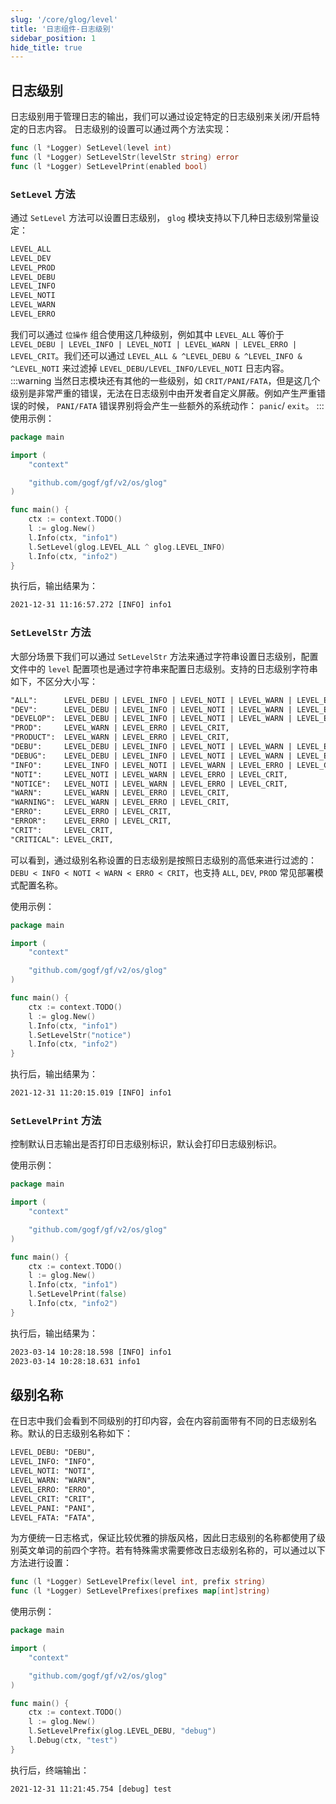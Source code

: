 ```yaml
---
slug: '/core/glog/level'
title: '日志组件-日志级别'
sidebar_position: 1
hide_title: true
---
```


## 日志级别

日志级别用于管理日志的输出，我们可以通过设定特定的日志级别来关闭/开启特定的日志内容。 日志级别的设置可以通过两个方法实现：

```go
func (l *Logger) SetLevel(level int)
func (l *Logger) SetLevelStr(levelStr string) error
func (l *Logger) SetLevelPrint(enabled bool)
```

### `SetLevel` 方法

通过 `SetLevel` 方法可以设置日志级别， `glog` 模块支持以下几种日志级别常量设定：

```html
LEVEL_ALL
LEVEL_DEV
LEVEL_PROD
LEVEL_DEBU
LEVEL_INFO
LEVEL_NOTI
LEVEL_WARN
LEVEL_ERRO
```

我们可以通过 `位操作` 组合使用这几种级别，例如其中 `LEVEL_ALL` 等价于 `LEVEL_DEBU | LEVEL_INFO | LEVEL_NOTI | LEVEL_WARN | LEVEL_ERRO | LEVEL_CRIT`。我们还可以通过 `LEVEL_ALL & ^LEVEL_DEBU & ^LEVEL_INFO & ^LEVEL_NOTI` 来过滤掉 `LEVEL_DEBU/LEVEL_INFO/LEVEL_NOTI` 日志内容。
:::warning
当然日志模块还有其他的一些级别，如 `CRIT/PANI/FATA`，但是这几个级别是非常严重的错误，无法在日志级别中由开发者自定义屏蔽。例如产生严重错误的时候， `PANI/FATA` 错误界别将会产生一些额外的系统动作： `panic`/ `exit`。
:::
使用示例：

```go
package main

import (
    "context"

    "github.com/gogf/gf/v2/os/glog"
)

func main() {
    ctx := context.TODO()
    l := glog.New()
    l.Info(ctx, "info1")
    l.SetLevel(glog.LEVEL_ALL ^ glog.LEVEL_INFO)
    l.Info(ctx, "info2")
}

```

执行后，输出结果为：

```html
2021-12-31 11:16:57.272 [INFO] info1
```

### `SetLevelStr` 方法

大部分场景下我们可以通过 `SetLevelStr` 方法来通过字符串设置日志级别，配置文件中的 `level` 配置项也是通过字符串来配置日志级别。支持的日志级别字符串如下，不区分大小写：

```html
"ALL":      LEVEL_DEBU | LEVEL_INFO | LEVEL_NOTI | LEVEL_WARN | LEVEL_ERRO | LEVEL_CRIT,
"DEV":      LEVEL_DEBU | LEVEL_INFO | LEVEL_NOTI | LEVEL_WARN | LEVEL_ERRO | LEVEL_CRIT,
"DEVELOP":  LEVEL_DEBU | LEVEL_INFO | LEVEL_NOTI | LEVEL_WARN | LEVEL_ERRO | LEVEL_CRIT,
"PROD":     LEVEL_WARN | LEVEL_ERRO | LEVEL_CRIT,
"PRODUCT":  LEVEL_WARN | LEVEL_ERRO | LEVEL_CRIT,
"DEBU":     LEVEL_DEBU | LEVEL_INFO | LEVEL_NOTI | LEVEL_WARN | LEVEL_ERRO | LEVEL_CRIT,
"DEBUG":    LEVEL_DEBU | LEVEL_INFO | LEVEL_NOTI | LEVEL_WARN | LEVEL_ERRO | LEVEL_CRIT,
"INFO":     LEVEL_INFO | LEVEL_NOTI | LEVEL_WARN | LEVEL_ERRO | LEVEL_CRIT,
"NOTI":     LEVEL_NOTI | LEVEL_WARN | LEVEL_ERRO | LEVEL_CRIT,
"NOTICE":   LEVEL_NOTI | LEVEL_WARN | LEVEL_ERRO | LEVEL_CRIT,
"WARN":     LEVEL_WARN | LEVEL_ERRO | LEVEL_CRIT,
"WARNING":  LEVEL_WARN | LEVEL_ERRO | LEVEL_CRIT,
"ERRO":     LEVEL_ERRO | LEVEL_CRIT,
"ERROR":    LEVEL_ERRO | LEVEL_CRIT,
"CRIT":     LEVEL_CRIT,
"CRITICAL": LEVEL_CRIT,
```

可以看到，通过级别名称设置的日志级别是按照日志级别的高低来进行过滤的： `DEBU < INFO < NOTI < WARN < ERRO < CRIT`，也支持 `ALL`, `DEV`, `PROD` 常见部署模式配置名称。

使用示例：

```go
package main

import (
    "context"

    "github.com/gogf/gf/v2/os/glog"
)

func main() {
    ctx := context.TODO()
    l := glog.New()
    l.Info(ctx, "info1")
    l.SetLevelStr("notice")
    l.Info(ctx, "info2")
}

```

执行后，输出结果为：

```html
2021-12-31 11:20:15.019 [INFO] info1
```

### `SetLevelPrint` 方法

控制默认日志输出是否打印日志级别标识，默认会打印日志级别标识。

使用示例：

```go
package main

import (
    "context"

    "github.com/gogf/gf/v2/os/glog"
)

func main() {
    ctx := context.TODO()
    l := glog.New()
    l.Info(ctx, "info1")
    l.SetLevelPrint(false)
    l.Info(ctx, "info2")
}

```

执行后，输出结果为：

```html
2023-03-14 10:28:18.598 [INFO] info1
2023-03-14 10:28:18.631 info1
```

## 级别名称

在日志中我们会看到不同级别的打印内容，会在内容前面带有不同的日志级别名称。默认的日志级别名称如下：

```html
LEVEL_DEBU: "DEBU",
LEVEL_INFO: "INFO",
LEVEL_NOTI: "NOTI",
LEVEL_WARN: "WARN",
LEVEL_ERRO: "ERRO",
LEVEL_CRIT: "CRIT",
LEVEL_PANI: "PANI",
LEVEL_FATA: "FATA",
```

为方便统一日志格式，保证比较优雅的排版风格，因此日志级别的名称都使用了级别英文单词的前四个字符。若有特殊需求需要修改日志级别名称的，可以通过以下方法进行设置：

```go
func (l *Logger) SetLevelPrefix(level int, prefix string)
func (l *Logger) SetLevelPrefixes(prefixes map[int]string)
```

使用示例：

```go
package main

import (
    "context"

    "github.com/gogf/gf/v2/os/glog"
)

func main() {
    ctx := context.TODO()
    l := glog.New()
    l.SetLevelPrefix(glog.LEVEL_DEBU, "debug")
    l.Debug(ctx, "test")
}

```

执行后，终端输出：

```html
2021-12-31 11:21:45.754 [debug] test
```